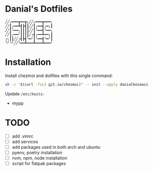# Danial's Dotfiles

```
╱╱╭━━━┳━━┳╮╱╱╭━━━┳━━━╮
╱╱┃╭━━┻┫┣┫┃╱╱┃╭━━┫╭━╮┃
╱╱┃╰━━╮┃┃┃┃╱╱┃╰━━┫╰━━╮
╱╱┃╭━━╯┃┃┃┃╱╭┫╭━━┻━━╮┃
╭╮┃┃╱╱╭┫┣┫╰━╯┃╰━━┫╰━╯┃
╰╯╰╯╱╱╰━━┻━━━┻━━━┻━━━╯
```

# Installation

Install chezmoi and dotfiles with this single command:

```sh
sh -c "$(curl -fsLS git.io/chezmoi)" -- init --apply danialkeimasi
```

Update `/etc/hosts`:

- mypp

# TODO

- [ ] add .vimrc
- [ ] add services
- [ ] add packages used in both arch and ubuntu
- [ ] pyenv, poetry installation
- [ ] nvm, npm, node installation
- [ ] script for flatpak packages

